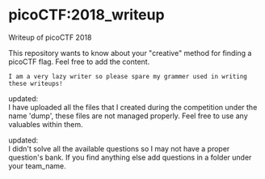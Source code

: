# picoCTF:2018_writeup

Writeup of picoCTF 2018

This repository wants to know about your "creative" method for finding a picoCTF flag.
Feel free to add the content.

```
I am a very lazy writer so please spare my grammer used in writing these writeups!
```

updated:<br>
I have uploaded all the files that I created during the competition under the name 'dump', these files are not managed properly. Feel free to use any valuables within them.
<br>

updated:<br>
I didn't solve all the available questions so I may not have a proper question's bank. If you find anything else add questions in a folder under your team_name.
